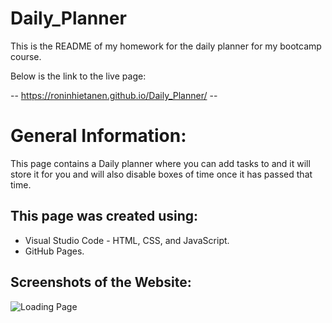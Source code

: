 # Daily_Planner

This is the README of my homework for the daily planner for my bootcamp course.

Below is the link to the live page:

-- https://roninhietanen.github.io/Daily_Planner/ --

# General Information:

This page contains a Daily planner where you can add tasks to and it will store it for you and will also disable boxes of time once it has passed that time.
 
## This page was created using:
- Visual Studio Code - HTML, CSS, and JavaScript.
- GitHub Pages.

## Screenshots of the Website:

![Loading Page](/assets/screenshots/picture?raw=true "Optional Title")
